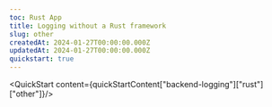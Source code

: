 ```yaml
---
toc: Rust App
title: Logging without a Rust framework
slug: other
createdAt: 2024-01-27T00:00:00.000Z
updatedAt: 2024-01-27T00:00:00.000Z
quickstart: true
---
```


<QuickStart content={quickStartContent["backend-logging"]["rust"]["other"]}/>
